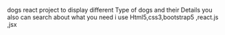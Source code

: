 dogs react project to display different Type of dogs and their Details you also can search about what you need
i use Html5,css3,bootstrap5 ,react.js ,jsx
